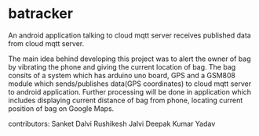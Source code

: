 # batracker
 An android application talking to cloud mqtt server receives published data from cloud mqtt server.
 
The main idea behind developing this project was to alert the owner of bag by vibrating the phone and giving the current location of bag. The bag consits of a system which has arduino uno board, GPS and a GSM808 module which sends/publishes data(GPS coordinates) to cloud mqtt
server to android application. Further processing will be done in application which includes displaying current distance of bag from phone, locating current position of bag on Google Maps.
 
 contributors: 
 Sanket Dalvi
 Rushikesh Jalvi
 Deepak Kumar Yadav
